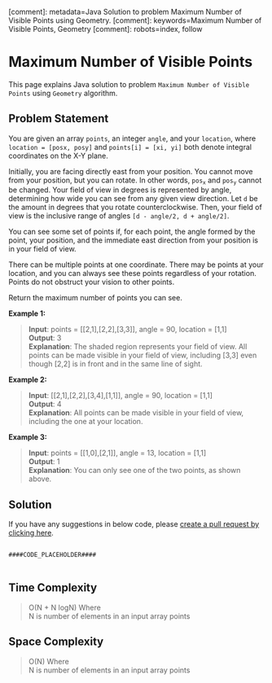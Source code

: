 [comment]: metadata=Java Solution to problem Maximum Number of Visible Points using Geometry.
[comment]: keywords=Maximum Number of Visible Points, Geometry
[comment]: robots=index, follow


<h1>Maximum Number of Visible Points</h1>
<p>
This page explains Java solution to problem <code class="inline">Maximum Number of Visible Points</code> using <code class="inline">Geometry</code> algorithm.
</p>


<h2 class="heading">Problem Statement</h2>
<p>
You are given an array <code class="inline">points</code>, an integer <code class="inline">angle</code>, and your <code class="inline">location</code>, where <code class="inline">location = [posx, posy]</code> and <code class="inline">points[i] = [xi, yi]</code> both denote integral coordinates on the X-Y plane.
</p>
<p>
Initially, you are facing directly east from your position. You cannot move from your position, but you can rotate. In other words, <code class="inline">pos<sub>x</sub></code> and <code class="inline">pos<sub>y</sub></code> cannot be changed. Your field of view in degrees is represented by angle, determining how wide you can see from any given view direction. Let <code class="inline">d</code> be the amount in degrees that you rotate counterclockwise. Then, your field of view is the inclusive range of angles <code class="inline">[d - angle/2, d + angle/2]</code>.
</p>
<p>
You can see some set of points if, for each point, the angle formed by the point, your position, and the immediate east direction from your position is in your field of view.
</p>
<p>
There can be multiple points at one coordinate. There may be points at your location, and you can always see these points regardless of your rotation. Points do not obstruct your vision to other points.
</p>
<p>
Return the maximum number of points you can see.
</p>

<b>Example 1:</b>
<blockquote>
<p>
<b>Input</b>: points = [[2,1],[2,2],[3,3]], angle = 90, location = [1,1]<br/>
<b>Output</b>: 3<br/>
<b>Explanation</b>: The shaded region represents your field of view. All points can be made visible in your field of view, including [3,3] even though [2,2] is in front and in the same line of sight.
</p>
</blockquote>

<b>Example 2:</b>
<blockquote>
<p>
<b>Input</b>: [[2,1],[2,2],[3,4],[1,1]], angle = 90, location = [1,1]<br/>
<b>Output</b>: 4<br/>
<b>Explanation</b>: All points can be made visible in your field of view, including the one at your location.
</p>
</blockquote>

<b>Example 3:</b>
<blockquote>
<p>
<b>Input</b>: points = [[1,0],[2,1]], angle = 13, location = [1,1]<br/>
<b>Output</b>: 1<br/>
<b>Explanation</b>: You can only see one of the two points, as shown above.
</p>
</blockquote>


<h2 class="heading">Solution</h2>
If you have any suggestions in below code, please <a href="####LINK_PLACEHOLDER####" target="_blank" rel="noopener noreferrer" class="absolute">create a pull request by clicking here</a>.
<pre>
<code class="language-java">
####CODE_PLACEHOLDER####
</code>
</pre>


<h2 class="heading">Time Complexity</h2>
<blockquote>
<p>
O(N + N logN) Where <br />
N is number of elements in an input array points 
</p>
</blockquote>


<h2 class="heading">Space Complexity</h2>
<blockquote>
<p>
O(N) Where <br >
N is number of elements in an input array points 
</p>
</blockquote>